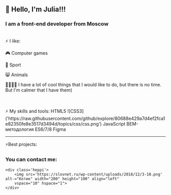 ## 👋 Hello, I'm Julia!!!
### I am a front-end developer from Moscow

<br />
  ⚡ I like:

  🎮 Computer games 
 
  👟 Sport 
 
  😸 Animals 
 
  🎻🎨🧵🧶 I have a lot of cool things that I would like to do, but there is no time. But I'm calmer that I have them)
 
<br />
<br />
⚡ My skills and tools:
HTML5
![CSS3]('https://raw.githubusercontent.com/github/explore/80688e429a7d4ef2fca1e82350fe8e3517d3494d/topics/css/css.png')
JavaScript
BEM-методология
ES6/7/8
Figma
<br />
<hr>
⚡Best projects:

### You can contact me:

[][mail.ru]
[][telegrams]

[mail.ru]:juliamish@mail.ru
[telegrams]:@Mishunia



    <div class='heppi'>
        <img src='https://slovnet.ru/wp-content/uploads/2018/12/3-10.png' alt-="Котик" width="200" height="100" align="left"
        vspace="10" hspace="1">
    </div>

<!--
**JuliaMISH/Juliamish** is a ✨ _special_ ✨ repository because its `README.md` (this file) appears on your GitHub profile.

